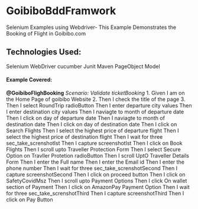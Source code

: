 # GoibiboBddFramwork
Selenium Examples using Webdriver- This Example Demonstrates the Booking of Flight in Goibibo.com

## **Technologies Used:**
Selenium WebDriver cucumber Junit Maven PageObject Model

#### **Example Covered:**
  **@GoibiboFlighBooking**
  *Scenario: Validate ticketBooking*
    1. Given I am on the Home Page  of goibibo Website
    2. Then I check the title of the page
    3. Then I select RoundTrip radioButton
    Then I enter  departure city  values 
    Then I enter  destination city  values 
    Then I naviagte to month of departure date
    Then I click on day of departure date
    Then I naviagte to month of destination date
    Then I click on day of destination date
    Then I click on Search Flights
    Then I select the highest price of departure flight
    Then I select the highest price of destination flight
    Then I wait for three sec_take_screnshotIst
    Then I capture screenshotIst
    Then I click on Book Flights
    Then I scroll upto Traveller Protection Form
    Then I select Secure Option on Travller Protetion radioButton
    Then I scroll UptO Traveller Details Form
    Then I enter the Full name 
    Then I enter the Email id 
    Then I enter the phone number
    Then I wait for three sec_take_screnshotSecond
    Then I capture screenshotSecond
    Then I click on proceed button
    Then I click on SafetyCovidMsz 
    Then I scroll upto Payment Options
    Then I click On wallet section of Payment 
    Then I click on AmazonPay Payment Option
    Then I wait for three sec_take_screnshotThird
    Then I capture screenshotThird
    Then I click on Pay Button







    


